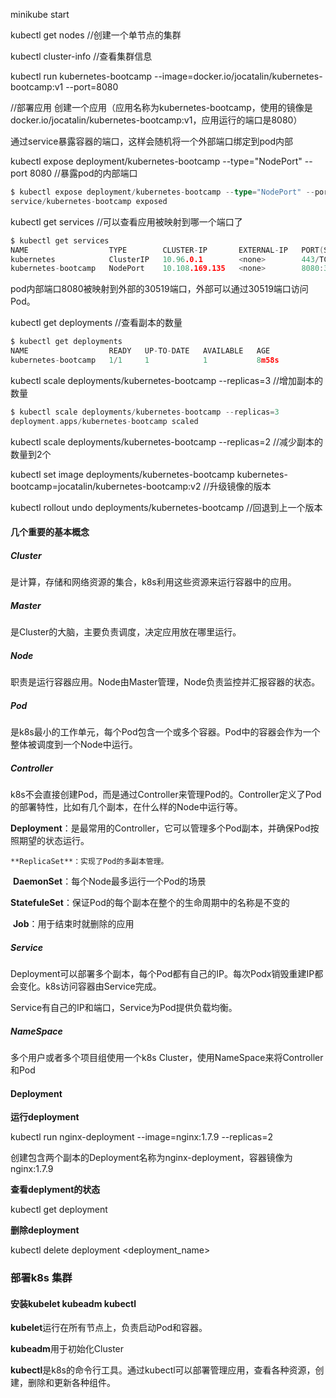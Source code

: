 minikube start



kubectl get nodes //创建一个单节点的集群



kubectl cluster-info  //查看集群信息



kubectl run kubernetes-bootcamp --image=docker.io/jocatalin/kubernetes-bootcamp:v1 --port=8080  

//部署应用 创建一个应用（应用名称为kubernetes-bootcamp，使用的镜像是docker.io/jocatalin/kubernetes-bootcamp:v1，应用运行的端口是8080）



通过service暴露容器的端口，这样会随机将一个外部端口绑定到pod内部

kubectl expose deployment/kubernetes-bootcamp --type="NodePort" --port 8080 //暴露pod的内部端口

```go
$ kubectl expose deployment/kubernetes-bootcamp --type="NodePort" --port 8080
service/kubernetes-bootcamp exposed
```



kubectl get services //可以查看应用被映射到哪一个端口了

```go
$ kubectl get services
NAME                  TYPE        CLUSTER-IP       EXTERNAL-IP   PORT(S)          AGE
kubernetes            ClusterIP   10.96.0.1        <none>        443/TCP          3m41s
kubernetes-bootcamp   NodePort    10.108.169.135   <none>        8080:30519/TCP   68s
```

pod内部端口8080被映射到外部的30519端口，外部可以通过30519端口访问Pod。



kubectl get deployments //查看副本的数量

```go
$ kubectl get deployments
NAME                  READY   UP-TO-DATE   AVAILABLE   AGE
kubernetes-bootcamp   1/1     1            1           8m58s
```



kubectl scale deployments/kubernetes-bootcamp --replicas=3 //增加副本的数量

```go
$ kubectl scale deployments/kubernetes-bootcamp --replicas=3
deployment.apps/kubernetes-bootcamp scaled
```



kubectl scale deployments/kubernetes-bootcamp --replicas=2 //减少副本的数量到2个



kubectl set image deployments/kubernetes-bootcamp kubernetes-bootcamp=jocatalin/kubernetes-bootcamp:v2 //升级镜像的版本



kubectl  rollout undo deployments/kubernetes-bootcamp //回退到上一个版本



#### 几个重要的基本概念

##### Cluster

是计算，存储和网络资源的集合，k8s利用这些资源来运行容器中的应用。

##### Master

是Cluster的大脑，主要负责调度，决定应用放在哪里运行。

##### Node

职责是运行容器应用。Node由Master管理，Node负责监控并汇报容器的状态。

##### Pod

是k8s最小的工作单元，每个Pod包含一个或多个容器。Pod中的容器会作为一个整体被调度到一个Node中运行。

##### Controller

k8s不会直接创建Pod，而是通过Controller来管理Pod的。Controller定义了Pod的部署特性，比如有几个副本，在什么样的Node中运行等。

**Deployment**：是最常用的Controller，它可以管理多个Pod副本，并确保Pod按照期望的状态运行。

 	**ReplicaSet**：实现了Pod的多副本管理。

​	 **DaemonSet**：每个Node最多运行一个Pod的场景

​	 **StatefuleSet**：保证Pod的每个副本在整个的生命周期中的名称是不变的

​	 **Job**：用于结束时就删除的应用

##### Service

Deployment可以部署多个副本，每个Pod都有自己的IP。每次Podx销毁重建IP都会变化。k8s访问容器由Service完成。

Service有自己的IP和端口，Service为Pod提供负载均衡。

##### NameSpace

多个用户或者多个项目组使用一个k8s Cluster，使用NameSpace来将Controller和Pod



#### Deployment

**运行deployment**

kubectl run nginx-deployment --image=nginx:1.7.9 --replicas=2 

创建包含两个副本的Deployment名称为nginx-deployment，容器镜像为nginx:1.7.9

**查看deplyment的状态**

kubectl get deployment

**删除deployment**

kubectl delete deployment <deployment_name>



### 部署k8s 集群

#### 安装kubelet  kubeadm kubectl 

**kubelet**运行在所有节点上，负责启动Pod和容器。

**kubeadm**用于初始化Cluster

**kubectl**是k8s的命令行工具。通过kubectl可以部署管理应用，查看各种资源，创建，删除和更新各种组件。